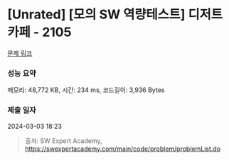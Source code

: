 # [Unrated] [모의 SW 역량테스트] 디저트 카페 - 2105 

[문제 링크](https://swexpertacademy.com/main/code/problem/problemDetail.do?contestProbId=AV5VwAr6APYDFAWu) 

### 성능 요약

메모리: 48,772 KB, 시간: 234 ms, 코드길이: 3,936 Bytes

### 제출 일자

2024-03-03 18:23



> 출처: SW Expert Academy, https://swexpertacademy.com/main/code/problem/problemList.do